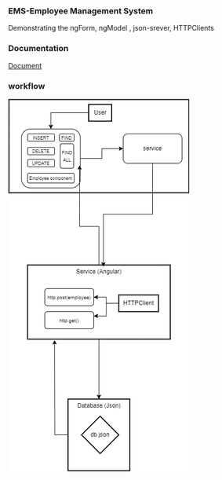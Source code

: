 ### EMS-Employee Management System 

Demonstrating the ngForm, ngModel , json-srever, HTTPClients


### Documentation

[Document](https://docs.google.com/document/d/1ABSdxvR2lAzYJbbMc6BCMyjleTFxaw_6rw5_5y0BdFY/edit?usp=sharing)



### workflow

![alt text](EMSworkflow.drawio.png)